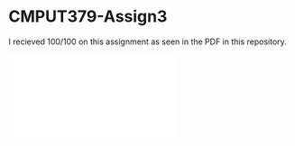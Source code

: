 # CMPUT379-Assign3

I recieved 100/100 on this assignment as seen in the PDF in this repository.

![](Assignment3Mark.pdf)
